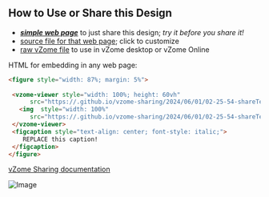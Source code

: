 
## How to Use or Share this Design

 - [***simple web page***](<https://.github.io/vzome-sharing/2024/06/01/02-25-54-shareTest/test2/>) to just share this design; *try it before you share it!*
 - [source file for that web page](<https://github.com//vzome-sharing/edit/main/2024/06/01/02-25-54-shareTest/test2/index.md>); click to customize
 - [raw vZome file](<https://raw.githubusercontent.com//vzome-sharing/main/2024/06/01/02-25-54-shareTest/test2/shareTest/test2.vZome>) to use in vZome desktop or vZome Online
 
 HTML for embedding in any web page:
 ```html
<figure style="width: 87%; margin: 5%">
  
  <vzome-viewer style="width: 100%; height: 60vh" 
       src="https://.github.io/vzome-sharing/2024/06/01/02-25-54-shareTest/test2/shareTest/test2.vZome" >
    <img  style="width: 100%"
       src="https://.github.io/vzome-sharing/2024/06/01/02-25-54-shareTest/test2/shareTest/test2.png" >
  </vzome-viewer>
  <figcaption style="text-align: center; font-style: italic;">
     REPLACE this caption!
  </figcaption>
</figure>

 ```

[vZome Sharing documentation](https://vzome.github.io/vzome/sharing.html#how-it-works)

![Image](<shareTest/test2.png>)

